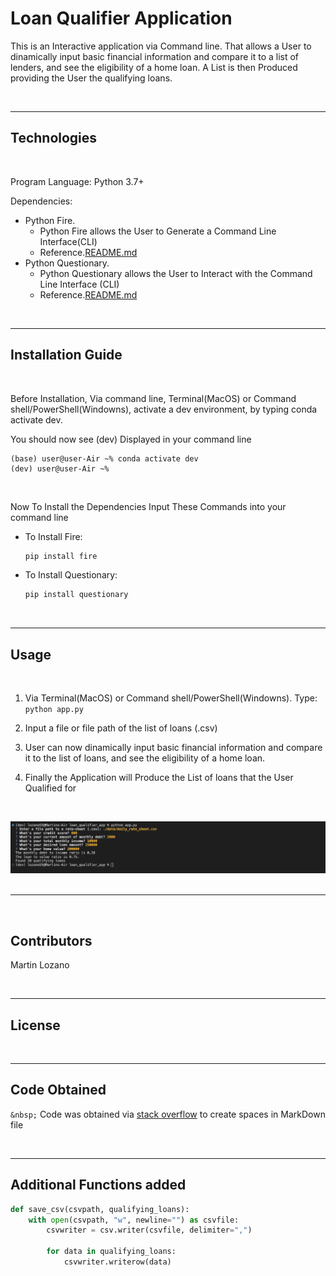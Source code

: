 # Loan Qualifier Application

This is an Interactive application via Command line.
That allows a User to dinamically input basic financial information and compare it to a list of lenders, and see the eligibility of a home loan. A List is then Produced providing the User the qualifying loans. 

&nbsp; 

---



## Technologies
&nbsp;

Program Language: Python 3.7+

Dependencies:
* Python Fire.
    * Python Fire allows the User to Generate a Command Line Interface(CLI)
    * Reference.[README.md](https://github.com/google/python-fire) 
* Python Questionary.
    * Python Questionary allows the User to Interact with the Command Line Interface (CLI)
    * Reference.[README.md](https://github.com/tmbo/questionary)

&nbsp;


---

## Installation Guide
&nbsp;

Before Installation, Via command line, Terminal(MacOS) or Command shell/PowerShell(Windowns),  activate a dev environment, by typing conda activate dev.

You should now see (dev) Displayed in your command line
```
(base) user@user-Air ~% conda activate dev
(dev) user@user-Air ~%
```

&nbsp;

Now To Install the Dependencies Input These Commands into your command line
* To Install Fire:
    ```Python
    pip install fire
    ```

* To Install Questionary:
    ```python 
    pip install questionary
    ```
&nbsp;

---

## Usage
&nbsp;
 
1. Via Terminal(MacOS) or Command shell/PowerShell(Windowns). Type: `python app.py`

2. Input a file or file path of the list of loans (.csv)

3. User can now dinamically input basic financial information and compare it to the list of loans, and see the eligibility of a home loan.
4. Finally the Application will Produce the List of loans that the User Qualified for 

&nbsp;

![Example Image](./loan_qualifier_app/pictures/Photo.png)
&nbsp;

---
  
## Contributors

Martin Lozano

&nbsp;

---

## License

&nbsp;

--- 

## Code Obtained 

`&nbsp;` Code was obtained via [stack overflow](https://stackoverflow.com/questions/15721373/how-do-i-ensure-that-whitespace-is-preserved-in-markdown) to create spaces in MarkDown file

&nbsp;

---

## Additional Functions added

```python 
def save_csv(csvpath, qualifying_loans):
    with open(csvpath, "w", newline="") as csvfile:
        csvwriter = csv.writer(csvfile, delimiter=",")

        for data in qualifying_loans:
            csvwriter.writerow(data)
```